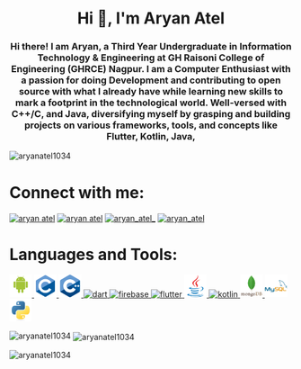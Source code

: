 <h1 align="center">Hi 👋, I'm Aryan Atel</h1>
<h3 align="center">Hi there! I am Aryan, a Third Year Undergraduate in Information Technology & Engineering at GH Raisoni College of Engineering (GHRCE) Nagpur. I am a Computer Enthusiast with a passion for doing Development and contributing to open source with what I already have while learning new skills to mark a footprint in the technological world. Well-versed with C++/C, and Java, diversifying myself by grasping and building projects on various frameworks, tools, and concepts like Flutter, Kotlin, Java,</h3>

<p align="left"> <img src="https://komarev.com/ghpvc/?username=aryanatel1034&label=Profile%20views&color=0e75b6&style=flat" alt="aryanatel1034" /> </p>

<h1 align="left">Connect with me:</h1>
<p align="left">
<a href="https://www.linkedin.com/in/aryan-atel-b381ba22a/" target="blank"><img align="center" src="https://raw.githubusercontent.com/rahuldkjain/github-profile-readme-generator/master/src/images/icons/Social/linked-in-alt.svg" alt="aryan atel" height="30" width="40" /></a>
<a href="https://fb.com/aryan atel" target="blank"><img align="center" src="https://raw.githubusercontent.com/rahuldkjain/github-profile-readme-generator/master/src/images/icons/Social/facebook.svg" alt="aryan atel" height="30" width="40" /></a>
<a href="https://instagram.com/aryan_atel_" target="blank"><img align="center" src="https://raw.githubusercontent.com/rahuldkjain/github-profile-readme-generator/master/src/images/icons/Social/instagram.svg" alt="aryan_atel_" height="30" width="40" /></a>
<a href="https://www.leetcode.com/aryan_atel" target="blank"><img align="center" src="https://raw.githubusercontent.com/rahuldkjain/github-profile-readme-generator/master/src/images/icons/Social/leet-code.svg" alt="aryan_atel" height="30" width="40" /></a>
</p>

<h1 align="left">Languages and Tools:</h1>
<p align="left"> <a href="https://developer.android.com" target="_blank" rel="noreferrer"> <img src="https://raw.githubusercontent.com/devicons/devicon/master/icons/android/android-original-wordmark.svg" alt="android" width="40" height="40"/> </a> <a href="https://www.cprogramming.com/" target="_blank" rel="noreferrer"> <img src="https://raw.githubusercontent.com/devicons/devicon/master/icons/c/c-original.svg" alt="c" width="40" height="40"/> </a> <a href="https://www.w3schools.com/cpp/" target="_blank" rel="noreferrer"> <img src="https://raw.githubusercontent.com/devicons/devicon/master/icons/cplusplus/cplusplus-original.svg" alt="cplusplus" width="40" height="40"/> </a> <a href="https://dart.dev" target="_blank" rel="noreferrer"> <img src="https://www.vectorlogo.zone/logos/dartlang/dartlang-icon.svg" alt="dart" width="40" height="40"/> </a> <a href="https://firebase.google.com/" target="_blank" rel="noreferrer"> <img src="https://www.vectorlogo.zone/logos/firebase/firebase-icon.svg" alt="firebase" width="40" height="40"/> </a> <a href="https://flutter.dev" target="_blank" rel="noreferrer"> <img src="https://www.vectorlogo.zone/logos/flutterio/flutterio-icon.svg" alt="flutter" width="40" height="40"/> </a> <a href="https://www.java.com" target="_blank" rel="noreferrer"> <img src="https://raw.githubusercontent.com/devicons/devicon/master/icons/java/java-original.svg" alt="java" width="40" height="40"/> </a> <a href="https://kotlinlang.org" target="_blank" rel="noreferrer"> <img src="https://www.vectorlogo.zone/logos/kotlinlang/kotlinlang-icon.svg" alt="kotlin" width="40" height="40"/> </a> <a href="https://www.mongodb.com/" target="_blank" rel="noreferrer"> <img src="https://raw.githubusercontent.com/devicons/devicon/master/icons/mongodb/mongodb-original-wordmark.svg" alt="mongodb" width="40" height="40"/> </a> <a href="https://www.mysql.com/" target="_blank" rel="noreferrer"> <img src="https://raw.githubusercontent.com/devicons/devicon/master/icons/mysql/mysql-original-wordmark.svg" alt="mysql" width="40" height="40"/> </a> <a href="https://www.python.org" target="_blank" rel="noreferrer"> <img src="https://raw.githubusercontent.com/devicons/devicon/master/icons/python/python-original.svg" alt="python" width="40" height="40"/> </a> </p>

<p><img align="left" src="https://github-readme-stats.vercel.app/api/top-langs?username=aryanatel1034&show_icons=true&locale=en&layout=compact" alt="aryanatel1034" /></p>

<p>&nbsp;<img align="center" src="https://github-readme-stats.vercel.app/api?username=aryanatel1034&show_icons=true&locale=en" alt="aryanatel1034" /></p>

<p><img align="center" src="https://github-readme-streak-stats.herokuapp.com/?user=aryanatel1034&" alt="aryanatel1034" /></p>
